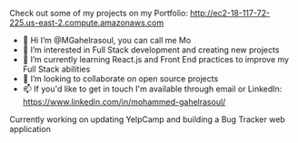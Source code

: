 Check out some of my projects on my Portfolio: http://ec2-18-117-72-225.us-east-2.compute.amazonaws.com

- 👋 Hi I’m @MGahelrasoul, you can call me Mo
- 👀 I’m interested in Full Stack development and creating new projects
- 🌱 I’m currently learning React.js and Front End practices to improve my Full Stack abilities
- 💞️ I’m looking to collaborate on open source projects
- 📫 If you'd like to get in touch I'm available through email or LinkedIn:
  https://www.linkedin.com/in/mohammed-gahelrasoul/

Currently working on updating YelpCamp and building a Bug Tracker web application
